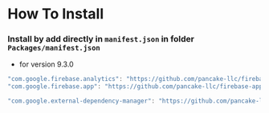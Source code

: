 # How To Install

### Install by add directly in `manifest.json` in folder `Packages/manifest.json`

+ for version 9.3.0
```csharp
"com.google.firebase.analytics": "https://github.com/pancake-llc/firebase-analytics.git?path=Assets/_Root#9.3.0",
"com.google.firebase.app": "https://github.com/pancake-llc/firebase-app.git?path=Assets/_Root#9.3.0",

"com.google.external-dependency-manager": "https://github.com/pancake-llc/external-dependency-manager.git?path=Assets/_Root#1.2.172",
```
